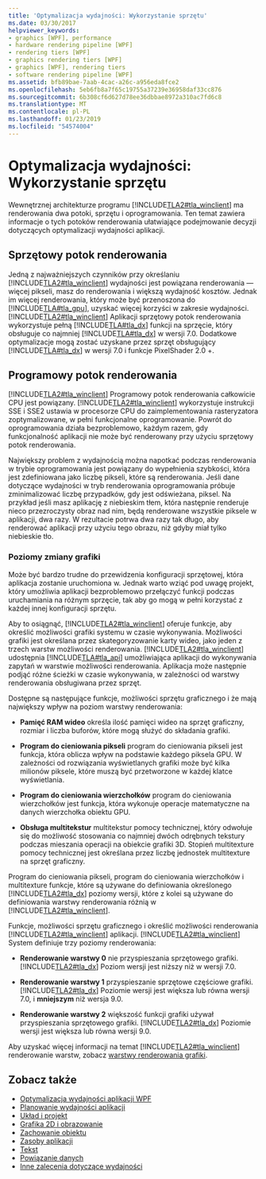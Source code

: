 ```yaml
---
title: 'Optymalizacja wydajności: Wykorzystanie sprzętu'
ms.date: 03/30/2017
helpviewer_keywords:
- graphics [WPF], performance
- hardware rendering pipeline [WPF]
- rendering tiers [WPF]
- graphics rendering tiers [WPF]
- graphics [WPF], rendering tiers
- software rendering pipeline [WPF]
ms.assetid: bfb89bae-7aab-4cac-a26c-a956eda8fce2
ms.openlocfilehash: 5eb6fb8a7f65c19755a37239e36958daf33cc876
ms.sourcegitcommit: 6b308cf6d627d78ee36dbbae8972a310ac7fd6c8
ms.translationtype: MT
ms.contentlocale: pl-PL
ms.lasthandoff: 01/23/2019
ms.locfileid: "54574004"
---
```

# <a name="optimizing-performance-taking-advantage-of-hardware"></a>Optymalizacja wydajności: Wykorzystanie sprzętu
Wewnętrznej architekturze programu [!INCLUDE[TLA2#tla_winclient](../../../../includes/tla2sharptla-winclient-md.md)] ma renderowania dwa potoki, sprzętu i oprogramowania. Ten temat zawiera informacje o tych potoków renderowania ułatwiające podejmowanie decyzji dotyczących optymalizacji wydajności aplikacji.  
  
## <a name="hardware-rendering-pipeline"></a>Sprzętowy potok renderowania  
 Jedną z najważniejszych czynników przy określaniu [!INCLUDE[TLA2#tla_winclient](../../../../includes/tla2sharptla-winclient-md.md)] wydajności jest powiązana renderowania — więcej pikseli, masz do renderowania i większą wydajność kosztów. Jednak im więcej renderowania, który może być przenoszona do [!INCLUDE[TLA#tla_gpu](../../../../includes/tlasharptla-gpu-md.md)], uzyskać więcej korzyści w zakresie wydajności. [!INCLUDE[TLA2#tla_winclient](../../../../includes/tla2sharptla-winclient-md.md)] Aplikacji sprzętowy potok renderowania wykorzystuje pełną [!INCLUDE[TLA#tla_dx](../../../../includes/tlasharptla-dx-md.md)] funkcji na sprzęcie, który obsługuje co najmniej [!INCLUDE[TLA#tla_dx](../../../../includes/tlasharptla-dx-md.md)] w wersji 7.0. Dodatkowe optymalizacje mogą zostać uzyskane przez sprzęt obsługujący [!INCLUDE[TLA#tla_dx](../../../../includes/tlasharptla-dx-md.md)] w wersji 7.0 i funkcje PixelShader 2.0 +.  
  
## <a name="software-rendering-pipeline"></a>Programowy potok renderowania  
 [!INCLUDE[TLA2#tla_winclient](../../../../includes/tla2sharptla-winclient-md.md)] Programowy potok renderowania całkowicie CPU jest powiązany. [!INCLUDE[TLA2#tla_winclient](../../../../includes/tla2sharptla-winclient-md.md)] wykorzystuje instrukcji SSE i SSE2 ustawia w procesorze CPU do zaimplementowania rasteryzatora zoptymalizowane, w pełni funkcjonalne oprogramowanie. Powrót do oprogramowania działa bezproblemowo, każdym razem, gdy funkcjonalność aplikacji nie może być renderowany przy użyciu sprzętowy potok renderowania.  
  
 Największy problem z wydajnością można napotkać podczas renderowania w trybie oprogramowania jest powiązany do wypełnienia szybkości, która jest zdefiniowana jako liczbę pikseli, które są renderowania. Jeśli dane dotyczące wydajności w tryb renderowania oprogramowania próbuje zminimalizować liczbę przypadków, gdy jest odświeżana, piksel. Na przykład jeśli masz aplikację z niebieskim tłem, która następnie renderuje nieco przezroczysty obraz nad nim, będą renderowane wszystkie piksele w aplikacji, dwa razy. W rezultacie potrwa dwa razy tak długo, aby renderować aplikacji przy użyciu tego obrazu, niż gdyby miał tylko niebieskie tło.  
  
### <a name="graphics-rendering-tiers"></a>Poziomy zmiany grafiki  
 Może być bardzo trudne do przewidzenia konfiguracji sprzętowej, która aplikacja zostanie uruchomiona w. Jednak warto wziąć pod uwagę projekt, który umożliwia aplikacji bezproblemowo przełączyć funkcji podczas uruchamiania na różnym sprzęcie, tak aby go mogą w pełni korzystać z każdej innej konfiguracji sprzętu.  
  
 Aby to osiągnąć, [!INCLUDE[TLA2#tla_winclient](../../../../includes/tla2sharptla-winclient-md.md)] oferuje funkcje, aby określić możliwości grafiki systemu w czasie wykonywania. Możliwości grafiki jest określana przez skategoryzowanie karty wideo, jako jeden z trzech warstw możliwości renderowania. [!INCLUDE[TLA2#tla_winclient](../../../../includes/tla2sharptla-winclient-md.md)] udostępnia [!INCLUDE[TLA#tla_api](../../../../includes/tlasharptla-api-md.md)] umożliwiająca aplikacji do wykonywania zapytań w warstwie możliwości renderowania. Aplikacja może następnie podjąć różne ścieżki w czasie wykonywania, w zależności od warstwy renderowania obsługiwana przez sprzęt.  
  
 Dostępne są następujące funkcje, możliwości sprzętu graficznego i że mają największy wpływ na poziom warstwy renderowania:  
  
-   **Pamięć RAM wideo** określa ilość pamięci wideo na sprzęt graficzny, rozmiar i liczba buforów, które mogą służyć do składania grafiki.  
  
-   **Program do cieniowania pikseli** program do cieniowania pikseli jest funkcja, która oblicza wpływ na podstawie każdego piksela GPU. W zależności od rozwiązania wyświetlanych grafiki może być kilka milionów piksele, które muszą być przetworzone w każdej klatce wyświetlania.  
  
-   **Program do cieniowania wierzchołków** program do cieniowania wierzchołków jest funkcja, która wykonuje operacje matematyczne na danych wierzchołka obiektu GPU.  
  
-   **Obsługa multitekstur** multitekstur pomocy technicznej, który odwołuje się do możliwość stosowania co najmniej dwóch odrębnych tekstury podczas mieszania operacji na obiekcie grafiki 3D. Stopień multitexture pomocy technicznej jest określana przez liczbę jednostek multitexture na sprzęt graficzny.  
  
 Program do cieniowania pikseli, program do cieniowania wierzchołków i multitexture funkcje, które są używane do definiowania określonego [!INCLUDE[TLA2#tla_dx](../../../../includes/tla2sharptla-dx-md.md)] poziomy wersji, które z kolei są używane do definiowania warstwy renderowania różnią w [!INCLUDE[TLA2#tla_winclient](../../../../includes/tla2sharptla-winclient-md.md)].  
  
 Funkcje, możliwości sprzętu graficznego i określić możliwości renderowania [!INCLUDE[TLA2#tla_winclient](../../../../includes/tla2sharptla-winclient-md.md)] aplikacji. [!INCLUDE[TLA2#tla_winclient](../../../../includes/tla2sharptla-winclient-md.md)] System definiuje trzy poziomy renderowania:  
  
-   **Renderowanie warstwy 0** nie przyspieszania sprzętowego grafiki. [!INCLUDE[TLA2#tla_dx](../../../../includes/tla2sharptla-dx-md.md)] Poziom wersji jest niższy niż w wersji 7.0.  
  
-   **Renderowanie warstwy 1** przyspieszanie sprzętowe częściowe grafiki. [!INCLUDE[TLA2#tla_dx](../../../../includes/tla2sharptla-dx-md.md)] Poziomie wersji jest większa lub równa wersji 7.0, i **mniejszym** niż wersja 9.0.  
  
-   **Renderowanie warstwy 2** większość funkcji grafiki używał przyspieszania sprzętowego grafiki. [!INCLUDE[TLA2#tla_dx](../../../../includes/tla2sharptla-dx-md.md)] Poziomie wersji jest większa lub równa wersji 9.0.  
  
 Aby uzyskać więcej informacji na temat [!INCLUDE[TLA2#tla_winclient](../../../../includes/tla2sharptla-winclient-md.md)] renderowanie warstw, zobacz [warstwy renderowania grafiki](../../../../docs/framework/wpf/advanced/graphics-rendering-tiers.md).  
  
## <a name="see-also"></a>Zobacz także
- [Optymalizacja wydajności aplikacji WPF](../../../../docs/framework/wpf/advanced/optimizing-wpf-application-performance.md)
- [Planowanie wydajności aplikacji](../../../../docs/framework/wpf/advanced/planning-for-application-performance.md)
- [Układ i projekt](../../../../docs/framework/wpf/advanced/optimizing-performance-layout-and-design.md)
- [Grafika 2D i obrazowanie](../../../../docs/framework/wpf/advanced/optimizing-performance-2d-graphics-and-imaging.md)
- [Zachowanie obiektu](../../../../docs/framework/wpf/advanced/optimizing-performance-object-behavior.md)
- [Zasoby aplikacji](../../../../docs/framework/wpf/advanced/optimizing-performance-application-resources.md)
- [Tekst](../../../../docs/framework/wpf/advanced/optimizing-performance-text.md)
- [Powiązanie danych](../../../../docs/framework/wpf/advanced/optimizing-performance-data-binding.md)
- [Inne zalecenia dotyczące wydajności](../../../../docs/framework/wpf/advanced/optimizing-performance-other-recommendations.md)
